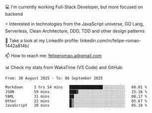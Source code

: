 💻 I'm currently working Full-Stack Developer, but more focused on backend

⚡ Interested in technologies from the JavaScript universe, GO Lang, Serverless, Clean Architecture, DDD, TDD and other design patterns

👥 Take a look at my LinkedIn profile: linkedin.com/in/felipe-romao-1442a814b/

📫 How to reach me: feliperomao.a@gmail.com

📊 Check my stats from WakaTime (VS Code) and GitHub:

<!--START_SECTION:waka-->

```txt
From: 30 August 2025 - To: 06 September 2025

Markdown     3 hrs 54 mins   ███████████████░░░░░░░░░░   60.01 %
JSON         59 mins         ███▓░░░░░░░░░░░░░░░░░░░░░   15.16 %
YAML         31 mins         ██░░░░░░░░░░░░░░░░░░░░░░░   08.17 %
Other        22 mins         █▒░░░░░░░░░░░░░░░░░░░░░░░   05.67 %
JavaScript   20 mins         █▒░░░░░░░░░░░░░░░░░░░░░░░   05.18 %
```

<!--END_SECTION:waka-->
